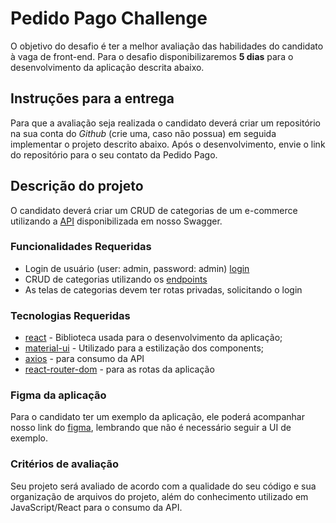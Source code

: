 
# Pedido Pago Challenge 

O objetivo do desafio é ter a melhor avaliação das habilidades do candidato à vaga de front-end. Para o desafio disponibilizaremos **5 dias** para o desenvolvimento da aplicação descrita abaixo.

## Instruções para a entrega

Para que a avaliação seja realizada o candidato deverá criar um repositório na sua conta do *Github* (crie uma, caso não possua) em seguida implementar o projeto descrito abaixo. Após o desenvolvimento, envie o link do repositório para o seu contato da Pedido Pago.

## Descrição do projeto
O candidato deverá criar um CRUD de categorias de um e-commerce utilizando a [API](https://docs.staging.v2.pedidopago.com.br/#tag/Categorias) disponibilizada em nosso Swagger.

### Funcionalidades Requeridas

 - Login de usuário (user: admin, password: admin)  [login](https://docs.staging.v2.pedidopago.com.br/#operation/newAgentLogin)
 - CRUD de categorias utilizando os [endpoints](https://docs.staging.v2.pedidopago.com.br/#tag/Categorias)
 - As telas de categorias devem ter rotas privadas, solicitando o login

### Tecnologias Requeridas

 - [react](https://github.com/facebook/react) - Biblioteca usada para o desenvolvimento da aplicação;
 - [material-ui](https://material-ui.com/) - Utilizado para a estilização dos components;
 - [axios](https://github.com/axios/axios) - para consumo da API
 - [react-router-dom](https://reacttraining.com/react-router/web/guides/quick-start) - para as rotas da aplicação

### Figma da aplicação
Para o candidato ter um exemplo da aplicação, ele poderá acompanhar nosso link do [figma](https://www.figma.com/file/l8hrQmEv7OnyLBjPv2eeIU/Desafio-Pedido-Pago?node-id=1%3A10125), lembrando que não é necessário seguir a UI de exemplo. 
 
 ### Critérios de avaliação
 Seu projeto será avaliado de acordo com a qualidade do seu código e sua organização de arquivos do projeto, além do conhecimento utilizado em JavaScript/React para o consumo da API.
